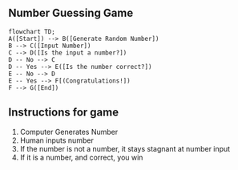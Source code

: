 ## Number Guessing Game
```mermaid
flowchart TD;
A([Start]) --> B([Generate Random Number])
B --> C([Input Number])
C --> D([Is the input a number?])
D -- No --> C
D -- Yes --> E([Is the number correct?])
E -- No --> D
E -- Yes --> F[(Congratulations!])
F --> G([End])
```

## Instructions for game
1. Computer Generates Number
2. Human inputs number
3. If the number is not a number, it stays stagnant at number input
4. If it is a number, and correct, you win
